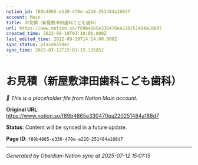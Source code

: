 ```yaml
---
notion_id: f89b4865-e330-470e-a220-251484a188d7
account: Main
title: お見積（新屋敷津田歯科こども歯科）
url: https://www.notion.so/f89b4865e330470ea220251484a188d7
created_time: 2022-09-19T01:10:00.000Z
last_edited_time: 2022-09-19T14:14:00.000Z
sync_status: placeholder
sync_time: 2025-07-12T15:01:15.135852
---
```


# お見積（新屋敷津田歯科こども歯科）

*🔄 This is a placeholder file from Notion Main account.*

**Original URL**: https://www.notion.so/f89b4865e330470ea220251484a188d7

**Status**: Content will be synced in a future update.

**Page ID**: `f89b4865-e330-470e-a220-251484a188d7`

---

*Generated by Obsidian-Notion sync at 2025-07-12 15:01:15*
